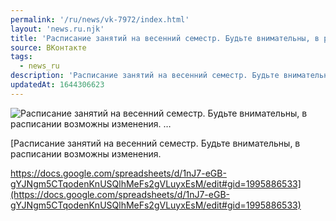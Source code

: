 ```yaml
---
permalink: '/ru/news/vk-7972/index.html'
layout: 'news.ru.njk'
title: 'Расписание занятий на весенний семестр. Будьте внимательны, в расписании возможны изменения.   …'
source: ВКонтакте
tags:
  - news_ru
description: 'Расписание занятий на весенний семестр. Будьте внимательны, в расписании возможны изменения.   …'
updatedAt: 1644306623
---
```

![Расписание занятий на весенний семестр. Будьте внимательны, в расписании возможны изменения.   …](https://sun9-41.userapi.com/sun9-50/rox43HFxnQlFV1MhfyaLB_V_0Ei4p_GuFVVNEQ/jBLYHruVjNY.jpg)

[Расписание занятий на весенний семестр. Будьте внимательны, в расписании возможны изменения. 

https://docs.google.com/spreadsheets/d/1nJ7-eGB-gYJNgm5CTqodenKnUSQlhMeFs2gVLuyxEsM/edit#gid=1995886533](https://docs.google.com/spreadsheets/d/1nJ7-eGB-gYJNgm5CTqodenKnUSQlhMeFs2gVLuyxEsM/edit#gid=1995886533)
